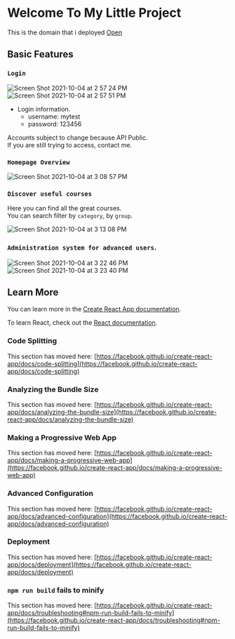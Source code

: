 # Welcome To My Little Project

This is the domain that i deployed [Open](https://leecuong2k-demo-vivi.netlify.app)

## Basic Features

### `Login`

![Screen Shot 2021-10-04 at 2 57 24 PM](https://user-images.githubusercontent.com/59287305/135814615-0a5fbfdd-b6ec-49c8-b4b9-088807fdee76.png)
![Screen Shot 2021-10-04 at 2 57 51 PM](https://user-images.githubusercontent.com/59287305/135814704-07697eef-d4c9-4830-93e2-4e9cfe195d67.png)

- Login information.
  + username: mytest
  + password: 123456

Accounts subject to change because API Public.\
If you are still trying to access, contact me.

### `Homepage Overview`

![Screen Shot 2021-10-04 at 3 08 57 PM](https://user-images.githubusercontent.com/59287305/135816014-a48644c3-e829-44d4-9de0-476059617bcd.png)


### `Discover useful courses`

Here you can find all the great courses.\
You can search filter by `category`, by `group`.

![Screen Shot 2021-10-04 at 3 13 08 PM](https://user-images.githubusercontent.com/59287305/135816932-523a0a6d-29e1-469d-bf5d-e16e677fc463.png)


### `Administration system for advanced users`.

![Screen Shot 2021-10-04 at 3 22 46 PM](https://user-images.githubusercontent.com/59287305/135818066-1f231593-6e67-4fc5-852a-3706fd413a0c.png)
![Screen Shot 2021-10-04 at 3 23 40 PM](https://user-images.githubusercontent.com/59287305/135818098-4eccf8f3-3080-41bc-8293-be8a3d9b576f.png)

## Learn More

You can learn more in the [Create React App documentation](https://facebook.github.io/create-react-app/docs/getting-started).

To learn React, check out the [React documentation](https://reactjs.org/).

### Code Splitting

This section has moved here: [https://facebook.github.io/create-react-app/docs/code-splitting](https://facebook.github.io/create-react-app/docs/code-splitting)

### Analyzing the Bundle Size

This section has moved here: [https://facebook.github.io/create-react-app/docs/analyzing-the-bundle-size](https://facebook.github.io/create-react-app/docs/analyzing-the-bundle-size)

### Making a Progressive Web App

This section has moved here: [https://facebook.github.io/create-react-app/docs/making-a-progressive-web-app](https://facebook.github.io/create-react-app/docs/making-a-progressive-web-app)

### Advanced Configuration

This section has moved here: [https://facebook.github.io/create-react-app/docs/advanced-configuration](https://facebook.github.io/create-react-app/docs/advanced-configuration)

### Deployment

This section has moved here: [https://facebook.github.io/create-react-app/docs/deployment](https://facebook.github.io/create-react-app/docs/deployment)

### `npm run build` fails to minify

This section has moved here: [https://facebook.github.io/create-react-app/docs/troubleshooting#npm-run-build-fails-to-minify](https://facebook.github.io/create-react-app/docs/troubleshooting#npm-run-build-fails-to-minify)
